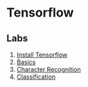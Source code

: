 # Tensorflow

## Labs

1. [Install Tensorflow](1-install-tensorflow.md)
2. [Basics](2-Basics.ipynb)
3. [Character Recognition](3-Mnist.ipynb)
4. [Classification](4-Iris.ipynb)

